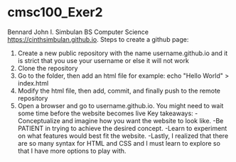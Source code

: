 # cmsc100_Exer2

Bennard John I. Simbulan
BS Computer Science
https://cinthsimbulan.github.io.
Steps to create a github page:
  1. Create a new public repository with the name username.github.io and it is strict that you use your username or else it will not work
  2. Clone the repository
  3. Go to the folder, then add an html file for example: echo "Hello World" > index.html
  4. Modify the html file, then add, commit, and finally push to the remote repository
  5. Open a browser and go to username.github.io. You might need to wait some time before the website becomes live
Key takeaways:
-Conceptualize and imagine how you want the website to look like.
-Be PATIENT in trying to achieve the desired concept.
-Learn to experiment on what features would best fit the website.
-Lastly, I realized that there are so many syntax for HTML and CSS and I must learn to explore so that I have more options to play with.
